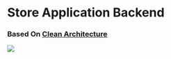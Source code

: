 # Store Application Backend 
### Based On  [Clean Architecture](https://github.com/jasontaylordev/CleanArchitecture.git)

![](https://user-images.githubusercontent.com/55551677/210354349-82ee73c5-37bd-41d5-885b-2a2b57f15932.png)
